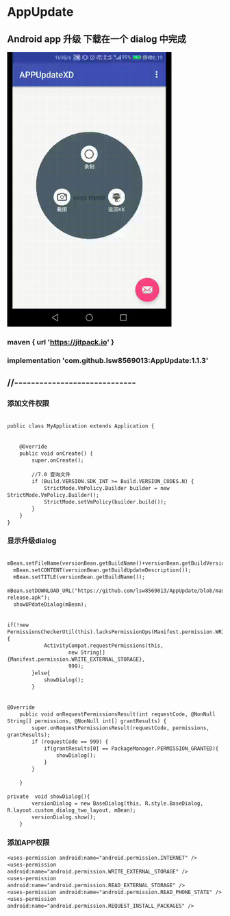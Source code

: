 # AppUpdate 

## Android app 升级 下载在一个 dialog  中完成

![image](https://github.com/lsw8569013/AppUpdate/blob/master/20180802_181902.gif ) 


### maven { url 'https://jitpack.io' }

### implementation 'com.github.lsw8569013:AppUpdate:1.1.3'

## //-----------------------------

### 添加文件权限 

```

public class MyApplication extends Application {


    @Override
    public void onCreate() {
        super.onCreate();

        //7.0 查询文件
        if (Build.VERSION.SDK_INT >= Build.VERSION_CODES.N) {
            StrictMode.VmPolicy.Builder builder = new StrictMode.VmPolicy.Builder();
            StrictMode.setVmPolicy(builder.build());
        }
    }
}
```

### 显示升级dialog

```
  mBean.setFileName(versionBean.getBuildName()+versionBean.getBuildVersion());
  mBean.setCONTENT(versionBean.getBuildUpdateDescription());
  mBean.setTITLE(versionBean.getBuildName());
  mBean.setDOWNLOAD_URL("https://github.com/lsw8569013/AppUpdate/blob/master/app-release.apk");
  showUPdateDialog(mBean);


if(!new PermissionsCheckerUtil(this).lacksPermissionOps(Manifest.permission.WRITE_EXTERNAL_STORAGE)){
            ActivityCompat.requestPermissions(this,
                    new String[]{Manifest.permission.WRITE_EXTERNAL_STORAGE},
                    999);
        }else{
            showDialog();
        }


@Override
    public void onRequestPermissionsResult(int requestCode, @NonNull String[] permissions, @NonNull int[] grantResults) {
        super.onRequestPermissionsResult(requestCode, permissions, grantResults);
        if (requestCode == 999) {
            if(grantResults[0] == PackageManager.PERMISSION_GRANTED){
                showDialog();
            }
        }

    }

private  void showDialog(){
        versionDialog = new BaseDialog(this, R.style.BaseDialog, R.layout.custom_dialog_two_layout, mBean);
        versionDialog.show();
    }

```

### 添加APP权限

    <uses-permission android:name="android.permission.INTERNET" />
    <uses-permission android:name="android.permission.WRITE_EXTERNAL_STORAGE" />
    <uses-permission android:name="android.permission.READ_EXTERNAL_STORAGE" />
    <uses-permission android:name="android.permission.READ_PHONE_STATE" />
    <uses-permission android:name="android.permission.REQUEST_INSTALL_PACKAGES" />
